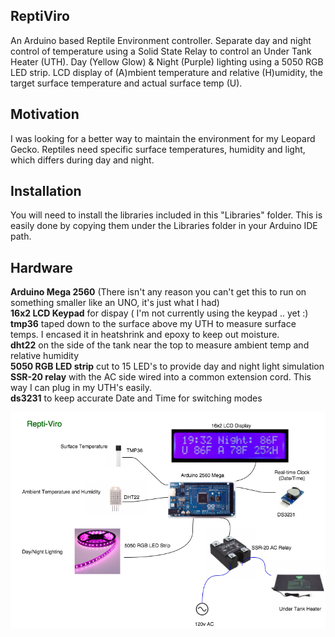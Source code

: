## ReptiViro

An Arduino based Reptile Environment controller. Separate day and night control of temperature using a Solid State Relay to control an Under Tank Heater (UTH). Day (Yellow Glow) & Night (Purple) lighting using a 5050 RGB LED strip. LCD display of (A)mbient temperature and relative (H)umidity, the target surface temperature and actual surface temp (U).   


## Motivation

I was looking for a better way to maintain the environment for my Leopard Gecko. Reptiles need specific surface temperatures, humidity and light, which differs during day and night. 

## Installation

You will need to install the libraries included in this "Libraries" folder. This is easily done by copying them under the Libraries folder in your Arduino IDE path.   

## Hardware

**Arduino Mega 2560** (There isn't any reason you can't get this to run on something smaller like an UNO, it's just what I had)  
**16x2 LCD Keypad** for dispay ( I'm not currently using the keypad .. yet :)  
**tmp36** taped down to the surface above my UTH to measure surface temps. I encased it in heatshrink and epoxy to keep out moisture.  
**dht22** on the side of the tank near the top to measure ambient temp and relative humidity  
**5050 RGB LED strip** cut to 15 LED's to provide day and night light simulation  
**SSR-20 relay** with the AC side wired into a common extension cord. This way I can plug in my UTH's easily.  
**ds3231** to keep accurate Date and Time for switching modes  

![alt tag](./reptiviro-layout.png)